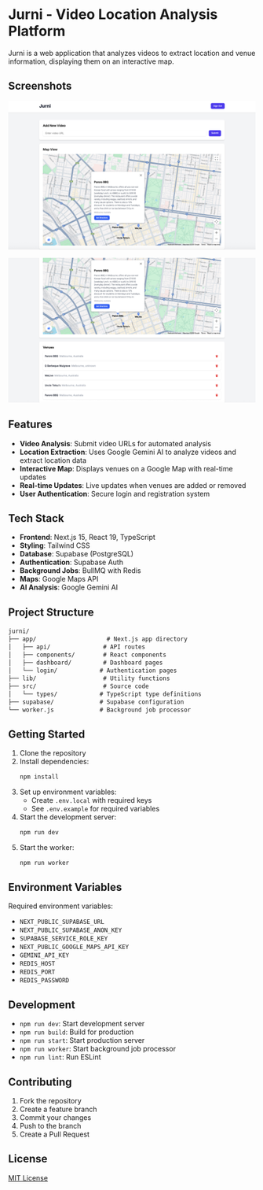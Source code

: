 # Jurni - Video Location Analysis Platform

Jurni is a web application that analyzes videos to extract location and venue information, displaying them on an interactive map.

## Screenshots

![Jurni Application Screenshot 1](jurni/public/screenshots/jurni-app-screenshot.png)

![Jurni Application Screenshot 2](jurni/public/screenshots/jurni-app-screenshot-2.png)

## Features

- **Video Analysis**: Submit video URLs for automated analysis
- **Location Extraction**: Uses Google Gemini AI to analyze videos and extract location data
- **Interactive Map**: Displays venues on a Google Map with real-time updates
- **Real-time Updates**: Live updates when venues are added or removed
- **User Authentication**: Secure login and registration system

## Tech Stack

- **Frontend**: Next.js 15, React 19, TypeScript
- **Styling**: Tailwind CSS
- **Database**: Supabase (PostgreSQL)
- **Authentication**: Supabase Auth
- **Background Jobs**: BullMQ with Redis
- **Maps**: Google Maps API
- **AI Analysis**: Google Gemini AI

## Project Structure

```
jurni/
├── app/                    # Next.js app directory
│   ├── api/               # API routes
│   ├── components/        # React components
│   ├── dashboard/         # Dashboard pages
│   └── login/            # Authentication pages
├── lib/                   # Utility functions
├── src/                   # Source code
│   └── types/            # TypeScript type definitions
├── supabase/             # Supabase configuration
└── worker.js             # Background job processor
```

## Getting Started

1. Clone the repository
2. Install dependencies:
   ```bash
   npm install
   ```
3. Set up environment variables:
   - Create `.env.local` with required keys
   - See `.env.example` for required variables
4. Start the development server:
   ```bash
   npm run dev
   ```
5. Start the worker:
   ```bash
   npm run worker
   ```

## Environment Variables

Required environment variables:
- `NEXT_PUBLIC_SUPABASE_URL`
- `NEXT_PUBLIC_SUPABASE_ANON_KEY`
- `SUPABASE_SERVICE_ROLE_KEY`
- `NEXT_PUBLIC_GOOGLE_MAPS_API_KEY`
- `GEMINI_API_KEY`
- `REDIS_HOST`
- `REDIS_PORT`
- `REDIS_PASSWORD`

## Development

- `npm run dev`: Start development server
- `npm run build`: Build for production
- `npm run start`: Start production server
- `npm run worker`: Start background job processor
- `npm run lint`: Run ESLint

## Contributing

1. Fork the repository
2. Create a feature branch
3. Commit your changes
4. Push to the branch
5. Create a Pull Request

## License

[MIT License](LICENSE) 